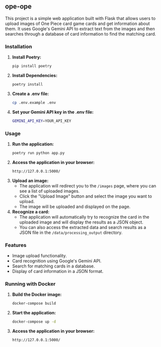 ## ope-ope

This project is a simple web application built with Flask that allows users to upload images of One Piece card game cards and get information about them. It uses Google's Gemini API to extract text from the images and then searches through a database of card information to find the matching card.

### Installation

1. **Install Poetry:**
   ```bash
   pip install poetry
   ```
2. **Install Dependencies:**
   ```bash
   poetry install
   ```
3. **Create a .env file:**
   ```bash
   cp .env.example .env
   ```
4. **Set your Gemini API key in the .env file:**
   ```bash
   GEMINI_API_KEY=YOUR_API_KEY
   ```

### Usage

1. **Run the application:**
   ```bash
   poetry run python app.py
   ```
2. **Access the application in your browser:**
   ```bash
   http://127.0.0.1:5000/
   ```
3. **Upload an image:**
   - The application will redirect you to the `/images` page, where you can see a list of uploaded images.
   - Click the "Upload Image" button and select the image you want to upload.
   - The image will be uploaded and displayed on the page.
4. **Recognize a card:**
   - The application will automatically try to recognize the card in the uploaded image and will display the results as a JSON object.
   - You can also access the extracted data and search results as a JSON file in the `/data/processing_output` directory.

### Features

- Image upload functionality.
- Card recognition using Google's Gemini API.
- Search for matching cards in a database.
- Display of card information in a JSON format.

### Running with Docker

1. **Build the Docker image:**
   ```bash
   docker-compose build
   ```
2. **Start the application:**
   ```bash
   docker-compose up -d
   ```
3. **Access the application in your browser:**
   ```bash
   http://127.0.0.1:5000/
   ```
